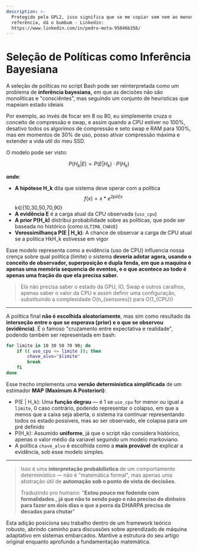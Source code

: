 ```yaml
---
description: >-
  Protegido pela GPL2, isso significa que se me copiar sem nem ao menos me fazer
  referência, dá o bumbum - Linkedin:
  https://www.linkedin.com/in/pedro-mota-95046b356/
---
```


# Seleção de Políticas como Inferência Bayesiana

A seleção de políticas no script Bash pode ser reinterpretada como um problema de **inferência bayesiana,** em que as decisões não são monoliticas e "consciêntes", mas seguindo um conjunto de heuristicas que mapeiam estado ideiais

Por exemplo, ao invés de focar em 8 ou 80, eu simplemente cruza o conceito de compressão e swap, e assim quando a CPU estiver no 100%, desativo todos os algorimos de compressão e seto swap e RAM para 100%, mas em momentos de 30% de uso, posso ativar compressão máxima e extender a vida util do meu SSD.

O modelo pode ser visto:

$$
P(H_k | E) \propto P(E | H_k) \cdot P(H_k)
$$

**onde**:

* **A hipótese H\_k** dita que sistema deve operar com a política $$f(x) = x * e^{2 pi i \xi x}$$ k∈{10,30,50,70,90}
* **A evidência E** é a carga atual da CPU observada (`uso_cpu`)
* **A prior P(H\_k)** distribui probabilidade sobre as políticas, que pode ser baseada no histórico (como `ULTIMA_CHAVE`)
* **Verossimilhança P(E | H\_k)**: A chance de observar a carga de CPU atual se a política HkH\_k estivesse em vigor

Esse modelo representa como a evidência (uso de CPU) influencia nossa crença sobre qual política (limite) o sistema **deveria adotar agora, usando o conceito de observador, superposição e dupla fenda, em que a maquina é apenas uma memória sequencia de eventos, e o que acontece ao todo é apenas uma fração do que ela precisa saber.**

> Ela não precisa saber o estado da GPU, IO, Swap e outros caralhos, apenas saber o valor da CPU e assim definir uma configuração, substituindo a complexidade O(n\_{sensores}) para O(1\_{CPU})&#x20;

***

A política final **não é escolhida aleatoriamente**, mas sim como resultado da **interseção entre o que se esperava (prior) e o que se observou (evidência)**. É o famoso "cruzamento entre expectativa e realidade", podendo também ser representada em bash:

```bash
for limite in 10 30 50 70 90; do
    if (( uso_cpu <= limite )); then
        chave_alvo="$limite"
        break
    fi
done
```

Esse trecho implementa uma **versão determinística simplificada** de um estimador **MAP (Maximum A Posteriori)**:

* P(E | H\_k): Uma **função degrau** — é  1 se `uso_cpu` for menor ou igual a `limite`, 0 caso contrário, podendo representar o colapso, em que a menos que a caixa seja aberta, o sistema ira continuar representando todos os estado possiveis, mas ao ser observado, ele colapsa para um pré definido
* P(H\_k): Assumido **uniforme**, já que o script não considera histórico, apenas o valor médio da variavel seguindo um modelo markoviano.
* A política `chave_alvo` é escolhida como a **mais provável** de explicar a evidência, sob esse modelo simples.

***

> Isso é uma **interpretação probabilística** de um comportamento determinístico — não é "matemática formal", mas apenas uma abstração útil de **automação sob o ponto de vista de decisões**.&#x20;
>
> Traduzindo pro humano: "**Estou pouco me fodendo com formalidades., já que não to sendo pago e não preciso de dinheiro para fazer em dois dias o que a porra da DHARPA precisa de decadas para chutar**"

Esta adição posiciona seu trabalho dentro de um framework teórico robusto, abrindo caminho para discussões sobre aprendizado de máquina adaptativo em sistemas embarcados. Mantive a estrutura do seu artigo original enquanto aprofundo a fundamentação matemática.
